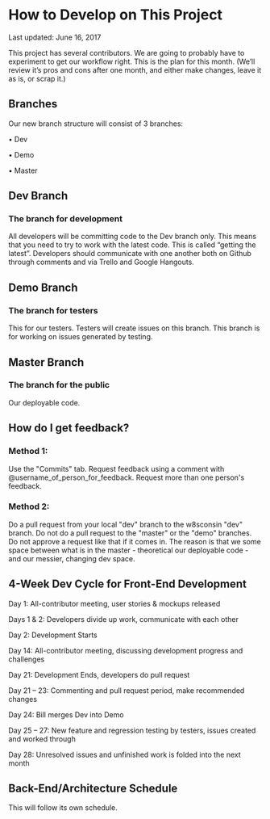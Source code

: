 # How to Develop on This Project 
<p>Last updated: June 16, 2017</p>

<p>This project has several contributors.  We are going to probably have to experiment to get our workflow right.  This is the plan for this month. (We’ll review it’s pros and cons after one month, and either make changes, leave it as is, or scrap it.)</p>

## Branches
<p>Our new branch structure will consist of 3 branches:</p>
<p>•	Dev</p>
<p>•	Demo</p>
<p>•	Master</p>

## Dev Branch 
### The branch for development
<p>All developers will be committing code to the Dev branch only.  This means that you need to try to work with the latest code.  This is called “getting the latest”.  Developers should communicate with one another both on Github through comments and via Trello and Google Hangouts.</p>

## Demo Branch
### The branch for testers
<p>This for our testers.  Testers will create issues on this branch.  This branch is for working on issues generated by testing.</p>

## Master Branch 
### The branch for the public
<p>Our deployable code.</p>

## How do I get feedback?
### Method 1:
Use the "Commits" tab.  Request feedback using a comment with @username_of_person_for_feedback.  Request more than one person's feedback. 
### Method 2:
Do a pull request from your local "dev" branch to the w8sconsin "dev" branch.  Do not do a pull request to the "master" or the "demo" branches.  Do not approve a request like that if it comes in.  The reason is that we some space between what is in the master - theoretical our deployable code - and our messier, changing dev space.

## 4-Week Dev Cycle for Front-End Development 
<p>Day 1: All-contributor meeting, user stories & mockups released</p>
<p>Days 1 & 2: Developers divide up work, communicate with each other</p>
<p>Day 2: Development Starts</p>
<p>Day 14: All-contributor meeting, discussing development progress and challenges</p>
<p>Day 21: Development Ends, developers do pull request</p>
<p>Day 21 – 23: Commenting and pull request period, make recommended changes</p>
<p>Day 24: Bill merges Dev into Demo</p>
<p>Day 25 – 27: New feature and regression testing by testers, issues created and worked through</p>
<p>Day 28: Unresolved issues and unfinished work is folded into the next month</p>

## Back-End/Architecture Schedule
<p>This will follow its own schedule.</p>
